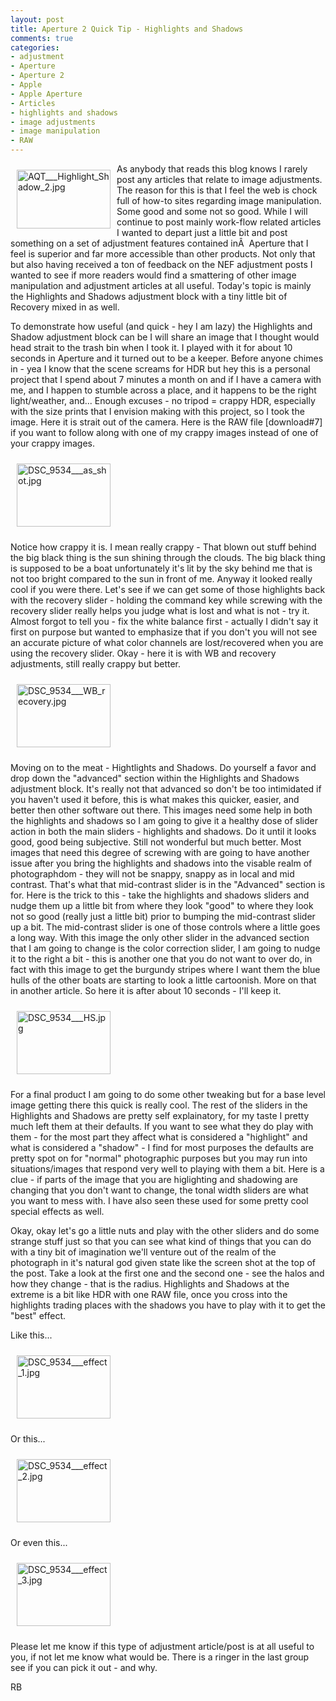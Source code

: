 ```yaml
---
layout: post
title: Aperture 2 Quick Tip - Highlights and Shadows
comments: true
categories:
- adjustment
- Aperture
- Aperture 2
- Apple
- Apple Aperture
- Articles
- highlights and shadows
- image adjustments
- image manipulation
- RAW
---
```

<a href="/wp-content/uploads/2009/01/AQT___Highlight_Shadow_2.jpg"><img title="AQT___Highlight_Shadow_2.jpg" src="/wp-content/uploads/2009/01/.thumbs/.AQT___Highlight_Shadow_2.jpg" border="0" alt="AQT___Highlight_Shadow_2.jpg" hspace="10" vspace="10" width="150" height="94" align="left" /></a>As anybody that reads this blog knows I rarely post any articles that relate to image adjustments. The reason for this is that I feel the web is chock full of how-to sites regarding image manipulation. Some good and some not so good. While I will continue to post mainly work-flow related articles I wanted to depart just a little bit and post something on a set of adjustment features contained inÂ  Aperture that I feel is superior and far more accessible than other products. Not only that but also having received a ton of feedback on the NEF adjustment posts I wanted to see if more readers would find a smattering of other image manipulation and adjustment articles at all useful. Today's topic is mainly the Highlights and Shadows adjustment block with a tiny little bit of Recovery mixed in as well.<!--more-->

To demonstrate how useful (and quick - hey I am lazy) the Highlights and Shadow adjustment block can be I will share an image that I thought would head strait to the trash bin when I took it. I played with it for about 10 seconds in Aperture and it turned out to be a keeper. Before anyone chimes in - yea I know that the scene screams for HDR but hey this is a personal project that I spend about 7 minutes a month on and if I have a camera with me, and I happen to stumble across a place, and it happens to be the right light/weather, and... Enough excuses - no tripod = crappy HDR, especially with the size prints that I envision making with this project, so I took the image. Here it is strait out of the camera. Here is the RAW file [download#7] if you want to follow along with one of my crappy images instead of one of your crappy images.

<a rel="lightbox" href="/wp-content/uploads/2009/01/DSC_9534___as_shot.jpg"><img title="DSC_9534___as_shot.jpg" src="/wp-content/uploads/2009/01/.thumbs/.DSC_9534___as_shot.jpg" border="0" alt="DSC_9534___as_shot.jpg" hspace="10" vspace="10" width="150" height="101" /></a>

Notice how crappy it is. I mean really crappy - That blown out stuff behind the big black thing is the sun shining through the clouds. The big black thing is supposed to be a boat unfortunately it's lit by the sky behind me that is not too bright compared to the sun in front of me. Anyway it looked really cool if you were there. Let's see if we can get some of those highlights back with the recovery slider - holding the command key while screwing with the recovery slider really helps you judge what is lost and what is not - try it. Almost forgot to tell you - fix the white balance first - actually I didn't say it first on purpose but wanted to emphasize that if you don't you will not see an accurate picture of what color channels are lost/recovered when you are using the recovery slider. Okay - here it is with WB and recovery adjustments, still really crappy but better.

<a rel="lightbox" href="/wp-content/uploads/2009/01/DSC_9534___WB_recovery.jpg"><img title="DSC_9534___WB_recovery.jpg" src="/wp-content/uploads/2009/01/.thumbs/.DSC_9534___WB_recovery.jpg" border="0" alt="DSC_9534___WB_recovery.jpg" hspace="10" vspace="10" width="150" height="101" /></a>

Moving on to the meat - Hightlights and Shadows. Do yourself a favor and drop down the "advanced" section within the Highlights and Shadows adjustment block. It's really not that advanced so don't be too intimidated if you haven't used it before, this is what makes this quicker, easier, and better then other software out there. This images need some help in both the highlights and shadows so I am going to give it a healthy dose of slider action in both the main sliders - highlights and shadows. Do it until it looks good, good being subjective. Still not wonderful but much better. Most images that need this degree of screwing with are going to have another issue after you bring the highlights and shadows into the visable realm of photographdom - they will not be snappy, snappy as in local and mid contrast. That's what that mid-contrast slider is in the "Advanced" section is for. Here is the trick to this - take the highlights and shadows sliders and nudge them up a little bit from where they look "good" to where they look not so good (really just a little bit) prior to bumping the mid-contrast slider up a bit. The mid-contrast slider is one of those controls where a little goes a long way. With this image the only other slider in the advanced section that I am going to change is the color correction slider, I am going to nudge it to the right a bit - this is another one that you do not want to over do, in fact with this image to get the burgundy stripes where I want them the blue hulls of the other boats are starting to look a little cartoonish. More on that in another article. So here it is after about 10 seconds - I'll keep it.

<a rel="lightbox" href="/wp-content/uploads/2009/01/DSC_9534___HS.jpg"></a><a rel="lightbox" href="/wp-content/uploads/2009/01/DSC_9534___HS.jpg"><img title="DSC_9534___HS.jpg" src="/wp-content/uploads/2009/01/.thumbs/.DSC_9534___HS.jpg" border="0" alt="DSC_9534___HS.jpg" hspace="10" vspace="10" width="150" height="101" /></a>

For a final product I am going to do some other tweaking but for a base level image getting there this quick is really cool. The rest of the sliders in the Highlights and Shadows are pretty self explainatory, for my taste I pretty much left them at their defaults. If you want to see what they do play with them - for the most part they affect what is considered a "highlight" and what is considered a "shadow" - I find for most purposes the defaults are pretty spot on for "normal" photographic purposes but you may run into situations/images that respond very well to playing with them a bit. Here is a clue - if parts of the image that you are higlighting and shadowing are changing that you don't want to change, the tonal width sliders are what you want to mess with. I have also seen these used for some pretty cool special effects as well.

Okay, okay let's go a little nuts and play with the other sliders and do some strange stuff just so that you can see what kind of things that you can do with a tiny bit of imagination we'll venture out of the realm of the photograph in it's natural god given state like the screen shot at the top of the post. Take a look at the first one and the second one - see the halos and how they change - that is the radius. Highlights and Shadows at the extreme is a bit like HDR with one RAW file, once you cross into the highlights trading places with the shadows you have to play with it to get the "best" effect.

Like this...

<a rel="lightbox" href="/wp-content/uploads/2009/01/DSC_9534___effect_1.jpg"><img title="DSC_9534___effect_1.jpg" src="/wp-content/uploads/2009/01/.thumbs/.DSC_9534___effect_1.jpg" border="0" alt="DSC_9534___effect_1.jpg" hspace="10" vspace="10" width="150" height="101" /></a>

Or this...

<a rel="lightbox" href="/wp-content/uploads/2009/01/DSC_9534___effect_2.jpg"></a><a rel="lightbox" href="/wp-content/uploads/2009/01/DSC_9534___effect_2.jpg"><img title="DSC_9534___effect_2.jpg" src="/wp-content/uploads/2009/01/.thumbs/.DSC_9534___effect_2.jpg" border="0" alt="DSC_9534___effect_2.jpg" hspace="10" vspace="10" width="150" height="101" /></a>

Or even this...

<a rel="lightbox" href="/wp-content/uploads/2009/01/DSC_9534___effect_3.jpg"><img title="DSC_9534___effect_3.jpg" src="/wp-content/uploads/2009/01/.thumbs/.DSC_9534___effect_3.jpg" border="0" alt="DSC_9534___effect_3.jpg" hspace="10" vspace="10" width="150" height="101" /></a>

Please let me know if this type of adjustment article/post is at all useful to you, if not let me know what would be. There is a ringer in the last group see if you can pick it out - and why.

RB